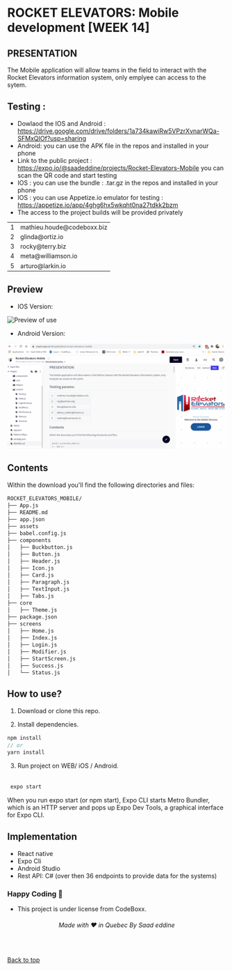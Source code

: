 # ROCKET ELEVATORS: Mobile development [WEEK 14]

## PRESENTATION

The Mobile application will allow teams in the field to interact with the Rocket Elevators information system, only emplyee can access to the sytem.

## Testing :

- Dowlaod the IOS and Android : https://drive.google.com/drive/folders/1a734kawiRw5VPzrXvnarWQa-SFMxQIOf?usp=sharing
- Android: you can use the APK file in the repos and installed in your phone
- Link to the public project : https://expo.io/@saadeddine/projects/Rocket-Elevators-Mobile you can scan the QR code and start testing
- IOS : you can use the bundle : .tar.gz in the repos and installed in your phone
- IOS : you can use Appetize.io emulator for testing : https://appetize.io/app/4ghg6hx5wkqht0na27tdkk2bzm
- The access to the project builds will be provided privately

<table><tbody>
    <tr>
    <td>1</td>
    <td>mathieu.houde@codeboxx.biz</td>
</tr>
<tr>
    <td>2</td>
    <td>glinda@ortiz.io</td>
</tr>
<tr>
    <td>3</td>
    <td>rocky@terry.biz</td>
</tr>
<tr>
    <td>4</td>
    <td>meta@williamson.io </td>
</tr>
<tr>
    <td>5</td>
    <td>arturo@larkin.io</td>
</tr>
</tbody>
</table>

## Preview

- IOS Version:

![Preview of use](mobiappIOS.gif)

- Android Version:

![Preview of use](mobiapp.gif)

## Contents

Within the download you'll find the following directories and files:

```
ROCKET_ELEVATORS_MOBILE/
├── App.js
├── README.md
├── app.json
├── assets
├── babel.config.js
├── components
│   ├── Buckbutton.js
│   ├── Button.js
│   ├── Header.js
│   ├── Icon.js
│   ├── Card.js
│   ├── Paragraph.js
│   ├── TextInput.js
│   ├── Tabs.js
├── core
│   ├── Theme.js
├── package.json
├── screens
│   ├── Home.js
│   ├── Index.js
│   ├── Login.js
│   ├── Modifier.js
│   ├── StartScreen.js
│   ├── Success.js
│   └── Status.js

```

## How to use?

1. Download or clone this repo.

2. Install dependencies.

```js
npm install
// or
yarn install
```

3. Run project on WEB/ iOS / Android.

```js

 expo start

```

When you run expo start (or npm start), Expo CLI starts Metro Bundler, which is an HTTP server and pops up Expo Dev Tools, a graphical interface for Expo CLI.

## Implementation

- React native
- Expo Cli
- Android Studio
- Rest API: C# (over then 36 endpoints to provide data for the systems)

### Happy Coding 🚀

- This project is under license from CodeBoxx.

<h6 align="center">Made with ❤️ in Quebec By Saad eddine</h6>

&#xa0;

<a href="#top">Back to top</a>
